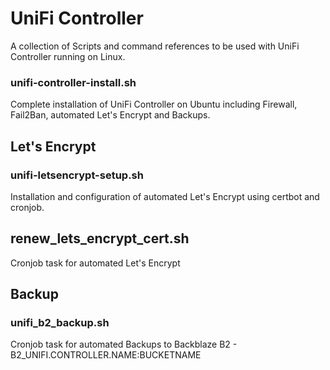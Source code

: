 # UniFi Controller
A collection of Scripts and command references to be used with UniFi Controller running on Linux.

### unifi-controller-install.sh
Complete installation of UniFi Controller on Ubuntu including Firewall, Fail2Ban, automated Let's Encrypt and Backups.

## Let's Encrypt
### unifi-letsencrypt-setup.sh
Installation and configuration of automated Let's Encrypt using certbot and cronjob.

## renew_lets_encrypt_cert.sh
Cronjob task for automated Let's Encrypt

## Backup
### unifi_b2_backup.sh
Cronjob task for automated Backups to Backblaze B2 - B2_UNIFI.CONTROLLER.NAME:BUCKETNAME
